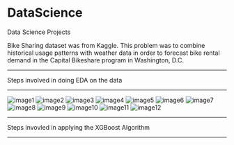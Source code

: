 # DataScience
Data Science Projects

Bike Sharing dataset was from Kaggle. 
This problem was to combine historical usage patterns with weather data in order to forecast bike rental demand in the Capital Bikeshare program in Washington, D.C.

*******************************************************************************************
Steps involved in doing EDA on the data
*******************************************************************************************

![image1](https://user-images.githubusercontent.com/20254170/83820851-1cf01480-a711-11ea-9b1a-84e6848cbeb0.jpg)
![image2](https://user-images.githubusercontent.com/20254170/83820853-1e214180-a711-11ea-991b-2eefa178e6ab.jpg)
![image3](https://user-images.githubusercontent.com/20254170/83820855-1f526e80-a711-11ea-935f-1c1da3c2bcf6.jpg)
![image4](https://user-images.githubusercontent.com/20254170/83820856-1feb0500-a711-11ea-8ecf-5540aaeef30d.jpg)
![image5](https://user-images.githubusercontent.com/20254170/83820857-1feb0500-a711-11ea-8cdc-52d8261e9469.jpg)
![image6](https://user-images.githubusercontent.com/20254170/83820860-20839b80-a711-11ea-98a6-4c4332632b0f.jpg)
![image7](https://user-images.githubusercontent.com/20254170/83820861-211c3200-a711-11ea-8f77-a7afd9624ec0.jpg)
![image8](https://user-images.githubusercontent.com/20254170/83820863-211c3200-a711-11ea-844f-1aef7224c540.jpg)
![image9](https://user-images.githubusercontent.com/20254170/83820864-224d5f00-a711-11ea-9844-3417feae09ca.jpg)
![image10](https://user-images.githubusercontent.com/20254170/83820865-224d5f00-a711-11ea-85b6-9ef0a0a81369.jpg)
![image11](https://user-images.githubusercontent.com/20254170/83820868-22e5f580-a711-11ea-89e2-b1c06093d6b0.jpg)
![image12](https://user-images.githubusercontent.com/20254170/83820869-22e5f580-a711-11ea-8207-30daece54961.jpg)


*******************************************************************************************
Steps invovled in applying the XGBoost Algorithm
*******************************************************************************************

